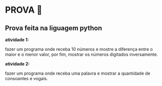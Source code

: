 # PROVA 📕


## Prova feita na liguagem python

<strong>atividade 1:</strong>

fazer um programa onde receba 10 números e mostre a diferença entre o maior e o menor valor, por fim, mostrar os números digitados inversamente.



<strong>atividade 2:</strong>

fazer um programa onde receba uma palavra e mostrar a quantidade de consoantes e vogais.
